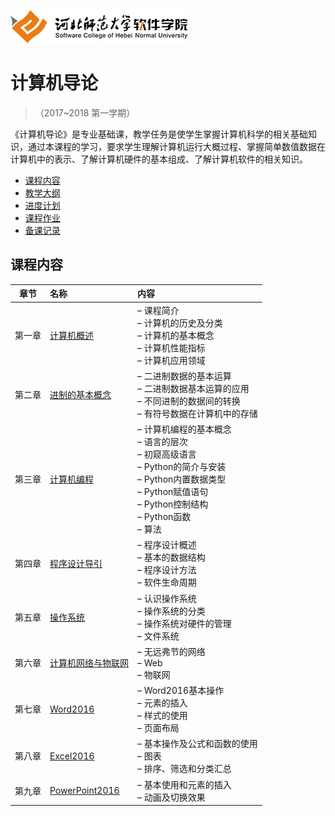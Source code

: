![河北师范大学软件学院](./image/logo.png)

# 计算机导论 

>（2017~2018 第一学期）

《计算机导论》是专业基础课，教学任务是使学生掌握计算机科学的相关基础知识，通过本课程的学习，要求学生理解计算机运行大概过程、掌握简单数值数据在计算机中的表示、了解计算机硬件的基本组成、了解计算机软件的相关知识。
- [课程内容](#课程内容)
- [教学大纲](./materials/outline.pdf)
- [进度计划](./materials/schedule.pdf)
- [课程作业](./materials/task.md)
- [备课记录](./preparelog)

## 课程内容

| 章节 | 名称 | 内容 | 
|:---:|:---|:---|
| 第一章 | [计算机概述](./ch01) | – 课程简介<br/>– 计算机的历史及分类<br/>– 计算机的基本概念<br/>– 计算机性能指标<br/>– 计算机应用领域 | 
| 第二章 | [进制的基本概念](./ch02) | – 二进制数据的基本运算<br/>– 二进制数据基本运算的应用<br/>– 不同进制的数据间的转换<br/>– 有符号数据在计算机中的存储 | 
| 第三章 | [计算机编程](./ch03) | – 计算机编程的基本概念<br/>– 语言的层次<br/>– 初窥高级语言<br/>– Python的简介与安装<br/>– Python内置数据类型<br/>– Python赋值语句<br/>– Python控制结构<br/>– Python函数<br/>– 算法 | 
| 第四章 | [程序设计导引](./ch04) | – 程序设计概述<br/>– 基本的数据结构<br/>– 程序设计方法<br/>– 软件生命周期 | 
| 第五章 | [操作系统](./ch05-inherit) | – 认识操作系统<br/>– 操作系统的分类<br/>– 操作系统对硬件的管理<br/>– 文件系统 | 
| 第六章 | [计算机网络与物联网](./ch06) | – 无远弗节的网络<br/>– Web<br/>– 物联网<br/>| 
| 第七章 | [Word2016](./ch07) | – Word2016基本操作<br/>– 元素的插入<br/>– 样式的使用<br/>– 页面布局<br/>| 
| 第八章 | [Excel2016](./ch08)  |– 基本操作及公式和函数的使用<br/>– 图表<br/>– 排序、筛选和分类汇总<br/>| 
| 第九章 | [PowerPoint2016](./ch09)  | – 基本使用和元素的插入<br/>– 动画及切换效果<br/> | 
